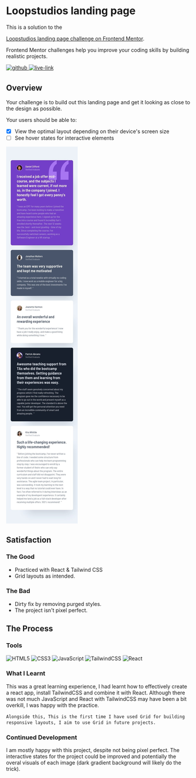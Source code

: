 <!-- USE THIS TEMPLATE FOR FUTURE FRONTEND MENTOR PROJECTS, CLEAN CONSISTENT README'S FOR ALL PROJECTS - PAST SELF. -->

<!-- REPLACE HREFS & PROJECT NAMES -->
<h1>Loopstudios landing page</h1>
<p>
  This is a solution to the 
  
  [Loopstudios landing page challenge on Frontend Mentor](https://www.frontendmentor.io/challenges/loopstudios-landing-page-N88J5Onjw).
  
  Frontend Mentor challenges help you improve your coding skills by building realistic projects. 
</p>

<!-- REPLACE HREFS -->
<a href="https://github.com/john-k-phillips/fm-loopstudios-landing-page" target="_blank">
  <img src=https://img.shields.io/badge/solution-3e54a3?&style=for-the-badge&logo=frontendmentor&logoColor=white alt=github style="margin-bottom: 5px;" />
</a>
<a href="https://clever-einstein-280ccf.netlify.app/" target="_blank">
  <img src=https://img.shields.io/badge/live%20demo-lightgreen?&style=for-the-badge&logo=html5&logoColor=333 alt=live-link style="margin-bottom: 5px;" />
</a>

<!-- REPLACE TASKS -->
<h2>Overview</h2>
Your challenge is to build out this landing page and get it looking as close to the design as possible.

Your users should be able to:

- [x] View the optimal layout depending on their device's screen size
- [ ] See hover states for interactive elements

<!-- IMAGE MAY NEED REPLACING -->

![](./design/mobile-design.jpg)

<!-- REPLACE LIST ITEMS -->
<h2>Satisfaction</h2>
<h3>The Good</h3>
  <ul>
    <li>Practiced with React & Tailwind CSS</li>
    <li>Grid layouts as intended.</li>
  </ul>
<h3>The Bad</h3>
  <ul>
    <li>Dirty fix by removing purged styles.</li>
    <li>The project isn't pixel perfect.</li>
  </ul>

<!-- UPDATE ENTIRE SECTION -->
<h2>The Process</h2>
<h3>Tools</h3>
<p>
  <img alt="HTML5" src="https://img.shields.io/badge/-HTML5-red?style=flat-square&logo=html5&logoColor=white" />
  <img alt="CSS3" src="https://img.shields.io/badge/-CSS3-blue?style=flat-square&logo=css3&logoColor=white" />
  <img alt="JavaScript" src="https://img.shields.io/badge/-JavaScript-ffd32b?style=flat-square&logo=JavaScript&logoColor=black" />
  
  <img alt="TailwindCSS" src="https://img.shields.io/badge/-TAILWINDCSS-61DBFB?style=flat-square&logo=tailwindcss&logoColor=black" />
  <img alt="React" src="https://img.shields.io/badge/-REACT-61DBFB?style=flat-square&logo=react&logoColor=black" />
</p>
<h3>What I Learnt</h3>
  <p>
    This was a great learning experience, I had learnt how to effectively create a react app, install TailwindCSS and combine it with React.
    Although there was not much JavaScript and React with TailwindCSS may have been a bit overkill, I was happy with the practice.

    Alongside this, This is the first time I have used Grid for building responsive layouts, I aim to use Grid in future projects.

  </p>
<h3>Continued Development</h3>
  <p>
    I am mostly happy with this project, despite not being pixel perfect. The interactive states for the project could be improved and potentially the overal
    visuals of each image (dark gradient background will likely do the trick).
  </p>
  
<!--  Thank you for taking the time to review my projects!  -->
